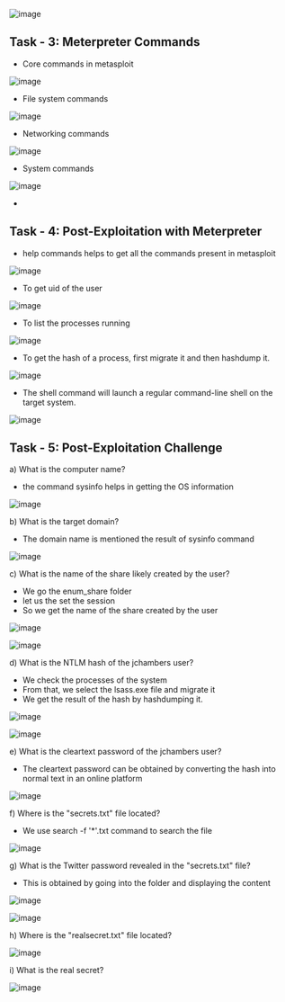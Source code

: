 

![image](https://github.com/Akhilkj123/Cyber-Security/assets/65653010/7d0a895b-7db9-475d-b5c8-03dbcd526b85)

## Task - 3: Meterpreter Commands 
- Core commands in metasploit

![image](https://github.com/Akhilkj123/Cyber-Security/assets/65653010/e3d07955-5041-42aa-841e-2e868db38777)

- File system commands

![image](https://github.com/Akhilkj123/Cyber-Security/assets/65653010/4103c023-ad20-48bc-a493-c179258fe581)

- Networking commands

![image](https://github.com/Akhilkj123/Cyber-Security/assets/65653010/a0a9a816-0a6e-444e-8eff-5658243a852b)

- System commands

![image](https://github.com/Akhilkj123/Cyber-Security/assets/65653010/cb3482a7-9e3b-477f-8602-dff367e94327)

- 
## Task - 4: Post-Exploitation with Meterpreter
- help commands helps to get all the commands present in metasploit

![image](https://github.com/Akhilkj123/Cyber-Security/assets/65653010/a9665a4b-2f3a-4d0b-9783-5c08cb425811)

- To get uid of the user

![image](https://github.com/Akhilkj123/Cyber-Security/assets/65653010/d86b4e20-f76a-4543-a9a9-81273c8e4144)

- To list the processes running

![image](https://github.com/Akhilkj123/Cyber-Security/assets/65653010/78771ed4-f6a7-4b92-aa27-8cee3c5dc9e2)

- To get the hash of a process, first migrate it and then hashdump it.

![image](https://github.com/Akhilkj123/Cyber-Security/assets/65653010/d3eaec09-1471-4f2d-b1ea-f91b0057ee37)

- The shell command will launch a regular command-line shell on the target system.

![image](https://github.com/Akhilkj123/Cyber-Security/assets/65653010/2a38bffb-96b9-47b3-9ac3-f0157c51b7af)


## Task - 5: Post-Exploitation Challenge
a) What is the computer name?

- the command sysinfo helps in getting the OS information 

![image](https://github.com/Akhilkj123/Cyber-Security/assets/65653010/3471c8f6-ccd2-42f9-953f-8fd2051348b5)

b) What is the target domain?
- The domain name is mentioned the result of sysinfo command

![image](https://github.com/Akhilkj123/Cyber-Security/assets/65653010/4e08abaa-e6fa-49ab-b5d4-c6e4521910f4)

c) What is the name of the share likely created by the user?

- We go the enum_share folder
- let us the set the session
- So we get the name of the share created by the user  

![image](https://github.com/Akhilkj123/Cyber-Security/assets/65653010/2b52d347-47c8-487b-bdfe-19bd1ad99b36)

![image](https://github.com/Akhilkj123/Cyber-Security/assets/65653010/1afa3c5b-57df-475c-9d1f-4d4edb6aebf2)

d) What is the NTLM hash of the jchambers user?
- We check the processes of the system
- From that, we select the lsass.exe file and migrate it 
- We get the result of the hash by hashdumping it.

![image](https://github.com/Akhilkj123/Cyber-Security/assets/65653010/109b163e-08ad-492e-9caa-1ad114d92282)

![image](https://github.com/Akhilkj123/Cyber-Security/assets/65653010/4a8647f8-4a11-4ec2-ae7d-7b9959a16fad)

e) What is the cleartext password of the jchambers user?
- The cleartext password can be obtained by converting the hash into normal text in an online platform

![image](https://github.com/Akhilkj123/Cyber-Security/assets/65653010/503af26f-4920-402a-824e-c70da0b0a416)

f) Where is the "secrets.txt"  file located?
- We use search -f '*'.txt command to search the file

![image](https://github.com/Akhilkj123/Cyber-Security/assets/65653010/70d6b9bc-aa79-4309-8661-0f9767ecfd93)

g) What is the Twitter password revealed in the "secrets.txt" file?
- This is obtained by going into the folder and displaying the content

![image](https://github.com/Akhilkj123/Cyber-Security/assets/65653010/e22dabd8-a853-4824-95b1-60f49026aaa1)

![image](https://github.com/Akhilkj123/Cyber-Security/assets/65653010/25c75532-c892-4b0f-b34a-a21b87b47e99)

h) Where is the "realsecret.txt" file located?

![image](https://github.com/Akhilkj123/Cyber-Security/assets/65653010/5a4e9231-d7da-4367-aaf4-de2b3a959a41)

i) What is the real secret?

![image](https://github.com/Akhilkj123/Cyber-Security/assets/65653010/8efb2aca-a3aa-4ece-ac21-f57a7f7e1e36)

